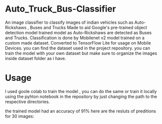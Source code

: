 # Auto_Truck_Bus-Classifier
An image classifier to classify images of indian vehicles such as Auto-Rickshaws , Buses and Trucks
Made to aid Google's pre-trained object detection model trained model as Auto-Rickshaws are detected as Buses and Trucks.
Classification is done by Mobilenet v2 model trained on a custom made dataset. Converted to TensorFlow Lite for usage on Mobile Devices.
you can find the dataset used in the project repository. you can train the model with your own dataset but make sure to organize the images inside dataset folder as i have.

# Usage
I used goole colab to train the model , you can do the same or train it locally using the pyhton notebook in the repository by just changing the path to the respective directories.

the trained model had an accuracy of 91%
here are the resluts of preditions for 30 images:
